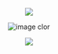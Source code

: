 

<p align="center"

![](https://64.media.tumblr.com/2e9e606bb52ce479b368ac8786fba7fe/3c38fdb34f2ef6ef-56/s1280x1920/e0b7a0d42b4898de749fc1db35fd820e3321f65b.pnj)

</p>

<p align="center"

![image clor](https://64.media.tumblr.com/e64e621568ff242e73ff062b86561cc8/3c38fdb34f2ef6ef-e9/s400x600/8f87bfb81c36df08158d6f9ad3906dbe4d80179c.pnj)

</p>

<p align="center"

![](https://64.media.tumblr.com/553a08ae2368b81e7c241a084fa81462/7aaf352ab78e92c2-40/s2048x3072/29749362a93b5e60f5cedc57968aff2e71f709ff.pnj)

</p>
